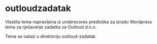 # outloudzadatak
Vlastita tema napravljena iz underscores predloška za izradu Wordpress tema za rješavanje zadatka za Outloud d.o.o.

Tema se nalazi u direktoriju outloud-zadatak.
